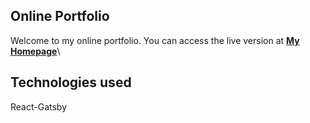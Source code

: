## Online Portfolio

Welcome to my online portfolio. You can access the live version at  **[My Homepage](https://www.kristopherlong.com/)**\

## Technologies used
React-Gatsby

